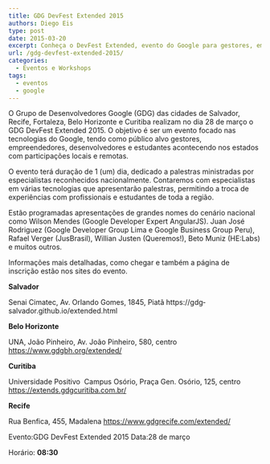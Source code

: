 ```yaml
---
title: GDG DevFest Extended 2015
authors: Diego Eis
type: post
date: 2015-03-20
excerpt: Conheça o DevFest Extended, evento do Google para gestores, empreededores e desenvolvedores.
url: /gdg-devfest-extended-2015/
categories:
  - Eventos e Workshops
tags:
  - eventos
  - google
---
```

O Grupo de Desenvolvedores Google (GDG) das cidades de Salvador, Recife, Fortaleza, Belo Horizonte e Curitiba realizam no dia 28 de março o GDG DevFest Extended 2015. O objetivo é ser um evento focado nas tecnologias do Google, tendo como público alvo gestores, empreendedores, desenvolvedores e estudantes acontecendo nos estados com participações locais e remotas.

O evento terá duração de 1 (um) dia, dedicado a palestras ministradas por especialistas reconhecidos nacionalmente. Contaremos com especialistas em várias tecnologias que apresentarão palestras, permitindo a troca de experiências com profissionais e estudantes de toda a região.

Estão programadas apresentações de grandes nomes do cenário nacional como Wilson Mendes (Google Developer Expert AngularJS). Juan José Rodriguez (Google Developer Group Lima e Google Business Group Peru), Rafael Verger (JusBrasil), Willian Justen (Queremos!), Beto Muniz (HE:Labs) e muitos outros.

Informações mais detalhadas, como chegar e também a página de inscrição estão nos sites do evento.

**Salvador**
  
Senai Cimatec, Av. Orlando Gomes, 1845, Piatã https://gdg­salvador.github.io/extended.html

**Belo Horizonte**
  
UNA, João Pinheiro, Av. João Pinheiro, 580, centro https://www.gdgbh.org/extended/

**Curitiba**
  
Universidade Positivo ­ Campus Osório, Praça Gen. Osório, 125, centro https://extends.gdgcuritiba.com.br/

**Recife**
  
Rua Benfica, 455, Madalena https://www.gdgrecife.com/extended/
  
Evento:​GDG DevFest Extended 2015 Data:​28 de março

Horário:​ **08:30**